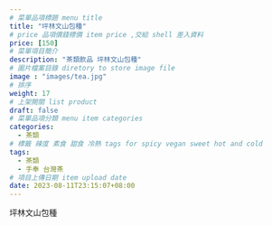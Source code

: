 ```yaml
---
# 菜單品項標題 menu title 
title: "坪林文山包種"
# price 品項價錢標價 item price ,交給 shell 差入資料
price: [150] 
# 菜單項目簡介 
description: "茶類飲品 坪林文山包種"
# 圖片檔案目錄 diretory to store image file
image : "images/tea.jpg"
# 排序
weight: 17 
# 上架開關 list product 
draft: false
# 菜單品項分類 menu item categories 
categories:
  - 茶類
# 標籤 辣度 素食 甜食 冷熱 tags for spicy vegan sweet hot and cold 
tags:
  - 茶類
  - 手奉 台灣茶
# 項目上傳日期 item upload date 
date: 2023-08-11T23:15:07+08:00
---
```


 坪林文山包種

